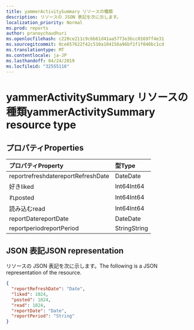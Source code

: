 ```yaml
---
title: yammerActivitySummary リソースの種類
description: リソースの JSON 表記を次に示します。
localization_priority: Normal
ms.prod: reports
author: pranoychaudhuri
ms.openlocfilehash: c220ce211c9c6b61d41aa5773e3bcc01697f4e31
ms.sourcegitcommit: 0ce657622f42c510a104156a96bf1f1f040bc1cd
ms.translationtype: MT
ms.contentlocale: ja-JP
ms.lasthandoff: 04/24/2019
ms.locfileid: "32555116"
---
```

# <a name="yammeractivitysummary-resource-type"></a><span data-ttu-id="7fcee-103">yammerActivitySummary リソースの種類</span><span class="sxs-lookup"><span data-stu-id="7fcee-103">yammerActivitySummary resource type</span></span>

## <a name="properties"></a><span data-ttu-id="7fcee-104">プロパティ</span><span class="sxs-lookup"><span data-stu-id="7fcee-104">Properties</span></span>

| <span data-ttu-id="7fcee-105">プロパティ</span><span class="sxs-lookup"><span data-stu-id="7fcee-105">Property</span></span>          | <span data-ttu-id="7fcee-106">型</span><span class="sxs-lookup"><span data-stu-id="7fcee-106">Type</span></span>   |
| :---------------- | :----- |
| <span data-ttu-id="7fcee-107">reportrefreshdate</span><span class="sxs-lookup"><span data-stu-id="7fcee-107">reportRefreshDate</span></span> | <span data-ttu-id="7fcee-108">Date</span><span class="sxs-lookup"><span data-stu-id="7fcee-108">Date</span></span>   |
| <span data-ttu-id="7fcee-109">好き</span><span class="sxs-lookup"><span data-stu-id="7fcee-109">liked</span></span>             | <span data-ttu-id="7fcee-110">Int64</span><span class="sxs-lookup"><span data-stu-id="7fcee-110">Int64</span></span>  |
| <span data-ttu-id="7fcee-111">れ</span><span class="sxs-lookup"><span data-stu-id="7fcee-111">posted</span></span>            | <span data-ttu-id="7fcee-112">Int64</span><span class="sxs-lookup"><span data-stu-id="7fcee-112">Int64</span></span>  |
| <span data-ttu-id="7fcee-113">読み込む</span><span class="sxs-lookup"><span data-stu-id="7fcee-113">read</span></span>              | <span data-ttu-id="7fcee-114">Int64</span><span class="sxs-lookup"><span data-stu-id="7fcee-114">Int64</span></span>  |
| <span data-ttu-id="7fcee-115">reportDate</span><span class="sxs-lookup"><span data-stu-id="7fcee-115">reportDate</span></span>        | <span data-ttu-id="7fcee-116">Date</span><span class="sxs-lookup"><span data-stu-id="7fcee-116">Date</span></span>   |
| <span data-ttu-id="7fcee-117">reportperiod</span><span class="sxs-lookup"><span data-stu-id="7fcee-117">reportPeriod</span></span>      | <span data-ttu-id="7fcee-118">String</span><span class="sxs-lookup"><span data-stu-id="7fcee-118">String</span></span> |

## <a name="json-representation"></a><span data-ttu-id="7fcee-119">JSON 表記</span><span class="sxs-lookup"><span data-stu-id="7fcee-119">JSON representation</span></span>

<span data-ttu-id="7fcee-120">リソースの JSON 表記を次に示します。</span><span class="sxs-lookup"><span data-stu-id="7fcee-120">The following is a JSON representation of the resource.</span></span>

<!-- {
  "blockType": "resource",
  "@odata.type": "microsoft.graph.yammerActivitySummary"
} -->

```json
{
  "reportRefreshDate": "Date", 
  "liked": 1024, 
  "posted": 1024, 
  "read": 1024, 
  "reportDate": "Date", 
  "reportPeriod": "String"
}
```
